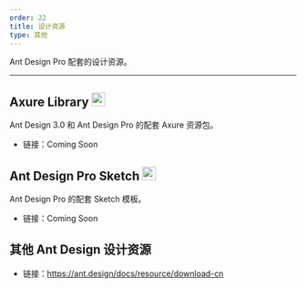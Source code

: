 ```yaml
---
order: 22
title: 设计资源
type: 其他
---
```


Ant Design Pro 配套的设计资源。

---

## Axure Library <img src="https://zos.alipayobjects.com/rmsportal/qXrCHrsuyrINSeerFOerLcTTFZiEzHAJ.png" width="24" />

Ant Design 3.0 和 Ant Design Pro 的配套 Axure 资源包。

- 链接：Coming Soon

## Ant Design Pro Sketch <img src="https://zos.alipayobjects.com/rmsportal/vfxJzCLqZxehgquvQNqX.png" width="24" />

Ant Design Pro 的配套 Sketch 模板。

- 链接：Coming Soon

## 其他 Ant Design 设计资源

- 链接：https://ant.design/docs/resource/download-cn

